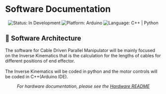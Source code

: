# Software Documentation

<div align="center">
  <img src="https://img.shields.io/badge/Status-In%20Development-yellow" alt="Status: In Development">
  <img src="https://img.shields.io/badge/Platform-Arduino-orange" alt="Platform: Arduino">
  <img src="https://img.shields.io/badge/Language-C%2B%2B%20|%20Python-blue" alt="Language: C++ | Python">
</div>

## 📁 Software Architecture

The software for Cable Driven Parallel Manipulator will be mainly focused on the Inverse Kinematics that is the calculation for the lengths of cables for different positions of end effector.<br><br>
The Inverse Kinematics will be coded in python and the motor controls will be coded in C++(Arduino IDE).<br> 



<div align="center">
  <i>For hardware documentation, please see the <a href="../Hardware/README.md">Hardware README</a></i>
</div>